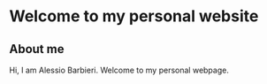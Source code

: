 # Welcome to my personal website

## About me
Hi, I am Alessio Barbieri. Welcome to my personal webpage.
